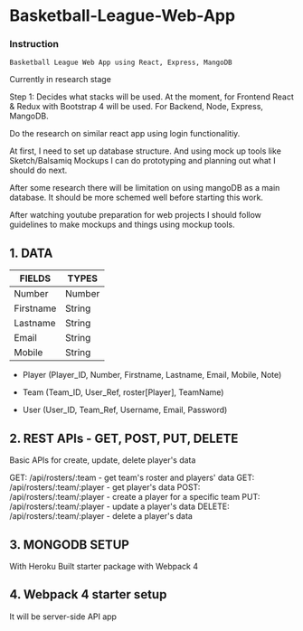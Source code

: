 # Basketball-League-Web-App

### Instruction
```
Basketball League Web App using React, Express, MangoDB
```

Currently in research stage

Step 1: Decides what stacks will be used. At the moment, for Frontend React & Redux with Bootstrap 4 will be used. For Backend, Node, Express, MangoDB.

Do the research on similar react app using login functionalitiy.


At first, I need to set up database structure. And using mock up tools like Sketch/Balsamiq Mockups I can do prototyping and planning out what I should do next.

After some research there will be limitation on using mangoDB as a main database. It should be more schemed well before starting this work.

After watching youtube preparation for web projects I should follow guidelines to make mockups and things using mockup tools.

## 1. DATA

| FIELDS    | TYPES  |
| -------   | -----  |
| Number    | Number |
| Firstname | String |
| Lastname  | String |
| Email     | String |
| Mobile    | String |


* Player (Player_ID, Number, Firstname, Lastname, Email, Mobile, Note)

* Team (Team_ID, User_Ref, roster[Player], TeamName)

* User (User_ID, Team_Ref, Username, Email, Password)

## 2. REST APIs - GET, POST, PUT, DELETE

Basic APIs for create, update, delete player's data

GET: /api/rosters/:team - get team's roster and players' data
GET: /api/rosters/:team/:player - get player's data
POST: /api/rosters/:team/:player - create a player for a specific team
PUT: /api/rosters/:team/:player - update a player's data
DELETE: /api/rosters/:team/:player - delete a player's data

## 3. MONGODB SETUP

With Heroku
Built starter package with Webpack 4

## 4. Webpack 4 starter setup

It will be server-side API app

